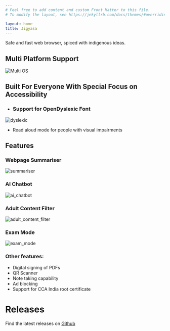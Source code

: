 ```yaml
---
# Feel free to add content and custom Front Matter to this file.
# To modify the layout, see https://jekyllrb.com/docs/themes/#overriding-theme-defaults

layout: home
title: Jigyasa
---
```

Safe and fast web browser, spiced with indigenous ideas.

## Multi Platform Support
![Multi OS](/jigyasa/assets/os.png)

## Built For Everyone With Special Focus on Accessibility
* ### Support for OpenDyslexic Font
![dyslexic](/jigyasa/assets/dyslexic.png)
* Read aloud mode for people with visual impairments

## Features
### Webpage Summariser
![summariser](/jigyasa/assets/summariser.png)

### AI Chatbot
![ai_chatbot](/jigyasa/assets/chatbot.png)

### Adult Content Filter
![adult_content_filter](/jigyasa/assets/adult_content_filter.png)

### Exam Mode
![exam_mode](/jigyasa/assets/exam_mode.png)

### Other features:
* Digital signing of PDFs
* QR Scanner
* Note taking capability
* Ad blocking
* Support for CCA India root certificate

# Releases
Find the latest releases on [Github](https://github.com/abhineet99/jigyasa-installer/releases)